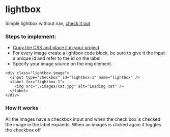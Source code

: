 # lightbox
Simple lightbox without nav, [check it out](https://datene.github.io/lightbox/index.html)


### Steps to implement:

- [Copy the CSS and place it in your project](https://github.com/datene/lightbox/blob/master/lightbox.css)
- For every image create a lightbox code block, be sure to give it the input a unique id and refer to the id on the label. 
- Specify your image source on the img element.

```
<div class="lightbox-image">
  <input type="checkbox" id="lightbox-1" name="lightbox" />
  <label for="lightbox-1">
    <img src="./images/cat.jpg" alt="Loading cat" />
  </label>
</div>
```

### How it works
All the images have a checkbox input and when the check box is checked the image in the label expands. 
When an images is clicked again it toggles the checkbox off
